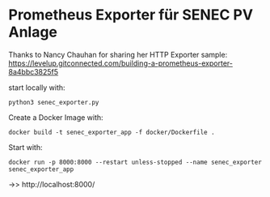 # Prometheus Exporter für SENEC PV Anlage

Thanks to Nancy Chauhan for sharing her HTTP Exporter sample: 
https://levelup.gitconnected.com/building-a-prometheus-exporter-8a4bbc3825f5

start locally with:

`python3 senec_exporter.py`


Create a Docker Image with:

`docker build -t senec_exporter_app -f docker/Dockerfile .`

Start with:

`docker run -p 8000:8000 --restart unless-stopped --name senec_exporter senec_exporter_app`

->> http://localhost:8000/